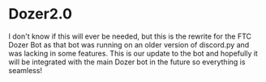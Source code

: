 # Dozer2.0
I don't know if this will ever be needed, but this is the rewrite for the FTC Dozer Bot as that bot was running on an older version of discord.py and was lacking in some features.
This is our update to the bot and hopefully it will be integrated with the main Dozer bot in the future so everything is seamless!
